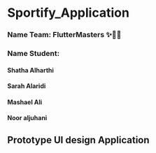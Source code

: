 # Sportify_Application

### Name Team: FlutterMasters ✨👏🏻

### Name Student: 


#### Shatha Alharthi

#### Sarah Alaridi

#### Mashael Ali 

#### Noor aljuhani

## Prototype UI design Application 
